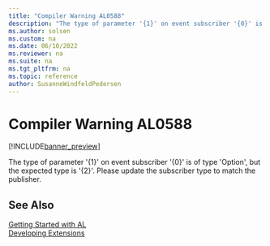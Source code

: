 ```yaml
---
title: "Compiler Warning AL0588"
description: "The type of parameter '{1}' on event subscriber '{0}' is of type 'Option', but the expected type is '{2}'."
ms.author: solsen
ms.custom: na
ms.date: 06/10/2022
ms.reviewer: na
ms.suite: na
ms.tgt_pltfrm: na
ms.topic: reference
author: SusanneWindfeldPedersen
---
```

[//]: # (START>DO_NOT_EDIT)
[//]: # (IMPORTANT:Do not edit any of the content between here and the END>DO_NOT_EDIT.)
[//]: # (Any modifications should be made in the .xml files in the ModernDev repo.)
# Compiler Warning AL0588

[!INCLUDE[banner_preview](../includes/banner_preview.md)]

The type of parameter '{1}' on event subscriber '{0}' is of type 'Option', but the expected type is '{2}'. Please update the subscriber type to match the publisher.

[//]: # (IMPORTANT: END>DO_NOT_EDIT)
## See Also  
[Getting Started with AL](../devenv-get-started.md)  
[Developing Extensions](../devenv-dev-overview.md)  